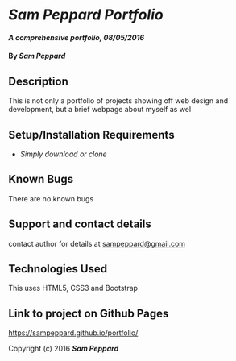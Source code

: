 # _Sam Peppard Portfolio_

#### _A comprehensive portfolio, 08/05/2016_

#### By _**Sam Peppard**_

## Description

This is not only a portfolio of projects showing off web design and development, but a brief webpage about myself as wel

## Setup/Installation Requirements

* _Simply download or clone_

## Known Bugs

There are no known bugs

## Support and contact details

contact author for details at sampeppard@gmail.com

## Technologies Used

This uses HTML5, CSS3 and Bootstrap

## Link to project on Github Pages

https://sampeppard.github.io/portfolio/

Copyright (c) 2016 **_Sam Peppard_**
